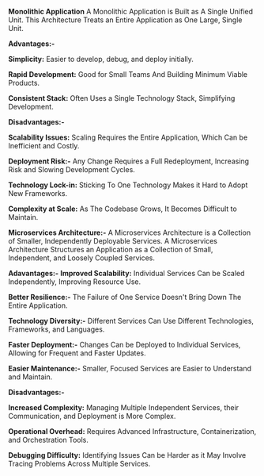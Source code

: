 **Monolithic Application**
A Monolithic Application is Built as A Single Unified Unit. This Architecture Treats an Entire Application as One Large, Single Unit. 

**Advantages:-**


**Simplicity:**    Easier to develop, debug, and deploy initially. 

**Rapid Development:**  Good for Small Teams And Building Minimum Viable Products. 

**Consistent Stack:**   Often Uses a Single Technology Stack, Simplifying Development. 

**Disadvantages:-**

**Scalability Issues:**  Scaling Requires the Entire Application, Which Can be Inefficient and Costly. 

**Deployment Risk:-**  Any Change Requires a Full Redeployment, Increasing Risk and Slowing Development Cycles. 

**Technology Lock-in:**  Sticking To One Technology Makes it Hard to Adopt New Frameworks. 

**Complexity at Scale:** As The Codebase Grows, It Becomes Difficult to Maintain. 




**Microservices Architecture:-**
A Microservices Architecture is a Collection of Smaller, Independently Deployable Services. A Microservices Architecture Structures an Application as a Collection of Small, Independent, and Loosely Coupled Services. 

**Adavantages:-**
**Improved Scalability:**  Individual Services Can be Scaled Independently, Improving Resource Use. 

**Better Resilience:-**     The Failure of One Service Doesn't Bring Down The Entire Application. 

**Technology Diversity:-**  Different Services Can Use Different Technologies, Frameworks, and Languages. 

**Faster Deployment:-**     Changes Can be Deployed to Individual Services, Allowing for Frequent and Faster Updates. 

**Easier Maintenance:-**    Smaller, Focused Services are Easier to Understand and Maintain. 

**Disadvantages:-**

**Increased Complexity:** Managing Multiple Independent Services, their Communication, and Deployment is More Complex. 

**Operational Overhead:** Requires Advanced Infrastructure, Containerization, and Orchestration Tools. 

**Debugging Difficulty:** Identifying Issues Can be Harder as it May Involve Tracing Problems Across Multiple Services. 

